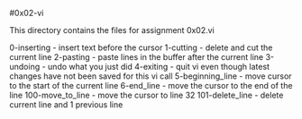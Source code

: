 #0x02-vi

This directory contains the files for assignment 0x02.vi

0-inserting 	 - insert text before the cursor
1-cutting 	 - delete and cut the current line
2-pasting 	 - paste lines in the buffer after the current line
3-undoing	 - undo what you just did
4-exiting 	 - quit vi even though latest changes have not been saved for this vi call
5-beginning_line - move cursor to the start of the current line
6-end_line 	 - move the cursor to the end of the line
100-move_to_line - move the cursor to line 32
101-delete_line  - delete current line and 1 previous line
